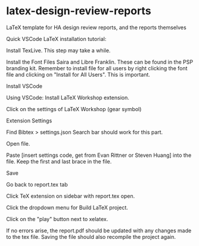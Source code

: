 # latex-design-review-reports
LaTeX template for HA design review reports, and the reports themselves

[//]: # (TODO: include instructions on how to set up the environment, how to contribute to a report, and how to make a new report)

Quick VSCode LaTeX installation tutorial:

Install TexLive. This step may take a while.

Install the Font Files Saira and Libre Franklin. These can be found in the PSP branding kit. Remember to install file for all users by right clicking the font file and clicking on "Install for All Users". This is important.

Install VSCode

Using VSCode:
Install LaTeX Workshop extension.

Click on the settings of LaTeX Workshop (gear symbol)

Extension Settings

Find Bibtex > settings.json
Search bar should work for this part.

Open file.

Paste [insert settings code, get from Evan Rittner or Steven Huang] into the file. Keep the first and last brace in the file.

Save

Go back to report.tex tab

Click TeX extension on sidebar with report.tex open.

Click the dropdown menu for Build LaTeX project.

Click on the "play" button next to xelatex.

If no errors arise, the report.pdf should be updated with any changes made to the tex file. Saving the file should also recompile the project again.
